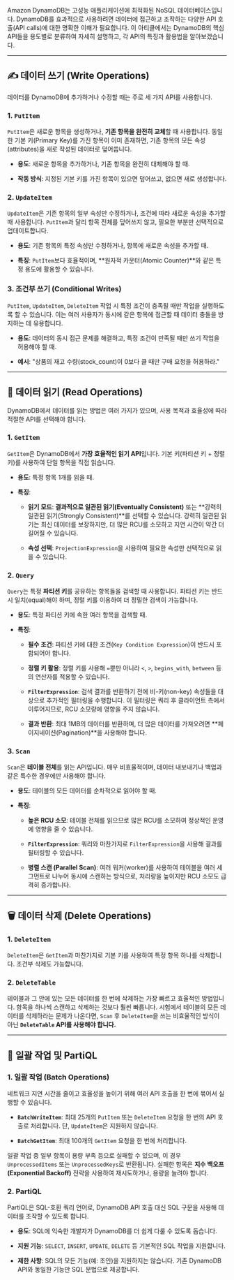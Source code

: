 
Amazon DynamoDB는 고성능 애플리케이션에 최적화된 NoSQL 데이터베이스입니다. DynamoDB를 효과적으로 사용하려면 데이터에 접근하고 조작하는 다양한 API 호출(API calls)에 대한 명확한 이해가 필요합니다. 이 아티클에서는 DynamoDB의 핵심 API들을 용도별로 분류하여 자세히 설명하고, 각 API의 특징과 활용법을 알아보겠습니다.

---

## ✍️ 데이터 쓰기 (Write Operations)

데이터를 DynamoDB에 추가하거나 수정할 때는 주로 세 가지 API를 사용합니다.

### 1. `PutItem`

`PutItem`은 새로운 항목을 생성하거나, **기존 항목을 완전히 교체**할 때 사용합니다. 동일한 기본 키(Primary Key)를 가진 항목이 이미 존재하면, 기존 항목의 모든 속성(attributes)을 새로 작성된 데이터로 덮어씁니다.

- **용도**: 새로운 항목을 추가하거나, 기존 항목을 완전히 대체해야 할 때.
    
- **작동 방식**: 지정된 기본 키를 가진 항목이 있으면 덮어쓰고, 없으면 새로 생성합니다.

### 2. `UpdateItem`

`UpdateItem`은 기존 항목의 일부 속성만 수정하거나, 조건에 따라 새로운 속성을 추가할 때 사용합니다. `PutItem`과 달리 항목 전체를 덮어쓰지 않고, 필요한 부분만 선택적으로 업데이트합니다.

- **용도**: 기존 항목의 특정 속성만 수정하거나, 항목에 새로운 속성을 추가할 때.
    
- **특징**: `PutItem`보다 효율적이며, **원자적 카운터(Atomic Counter)**와 같은 특정 용도에 활용할 수 있습니다.

### 3. 조건부 쓰기 (Conditional Writes)

`PutItem`, `UpdateItem`, `DeleteItem` 작업 시 특정 조건이 충족될 때만 작업을 실행하도록 할 수 있습니다. 이는 여러 사용자가 동시에 같은 항목에 접근할 때 데이터 충돌을 방지하는 데 유용합니다.

- **용도**: 데이터의 동시 접근 문제를 해결하고, 특정 조건이 만족될 때만 쓰기 작업을 허용해야 할 때.
    
- **예시**: "상품의 재고 수량(stock_count)이 0보다 클 때만 구매 요청을 허용하라."

---

## 📖 데이터 읽기 (Read Operations)

DynamoDB에서 데이터를 읽는 방법은 여러 가지가 있으며, 사용 목적과 효율성에 따라 적절한 API를 선택해야 합니다.

### 1. `GetItem`

`GetItem`은 DynamoDB에서 **가장 효율적인 읽기 API**입니다. 기본 키(파티션 키 + 정렬 키)를 사용하여 단일 항목을 직접 읽습니다.

- **용도**: 특정 항목 1개를 읽을 때.
    
- **특징**:
    
    - **읽기 모드**: **결과적으로 일관된 읽기(Eventually Consistent)** 또는 **강력히 일관된 읽기(Strongly Consistent)**를 선택할 수 있습니다. 강력히 일관된 읽기는 최신 데이터를 보장하지만, 더 많은 RCU를 소모하고 지연 시간이 약간 더 길어질 수 있습니다.
        
    - **속성 선택**: `ProjectionExpression`을 사용하여 필요한 속성만 선택적으로 읽을 수 있습니다.

### 2. `Query`

`Query`는 특정 **파티션 키**를 공유하는 항목들을 검색할 때 사용합니다. 파티션 키는 반드시 일치(equal)해야 하며, 정렬 키를 이용하여 더 정밀한 검색이 가능합니다.

- **용도**: 특정 파티션 키에 속한 여러 항목을 검색할 때.
    
- **특징**:
    
    - **필수 조건**: 파티션 키에 대한 조건(`Key Condition Expression`)이 반드시 포함되어야 합니다.
        
    - **정렬 키 활용**: 정렬 키를 사용해 `=`뿐만 아니라 `<`, `>`, `begins_with`, `between` 등의 연산자를 적용할 수 있습니다.
        
    - **`FilterExpression`**: 검색 결과를 반환하기 전에 비-키(non-key) 속성들을 대상으로 추가적인 필터링을 수행합니다. 이 필터링은 쿼리 후 클라이언트 측에서 이루어지므로, RCU 소모량에 영향을 주지 않습니다.
        
    - **결과 반환**: 최대 1MB의 데이터를 반환하며, 더 많은 데이터를 가져오려면 **페이지네이션(Pagination)**을 사용해야 합니다.

### 3. `Scan`

`Scan`은 **테이블 전체**를 읽는 API입니다. 매우 비효율적이며, 데이터 내보내기나 백업과 같은 특수한 경우에만 사용해야 합니다.

- **용도**: 테이블의 모든 데이터를 순차적으로 읽어야 할 때.
    
- **특징**:
    
    - **높은 RCU 소모**: 테이블 전체를 읽으므로 많은 RCU를 소모하여 정상적인 운영에 영향을 줄 수 있습니다.
        
    - **`FilterExpression`**: 쿼리와 마찬가지로 `FilterExpression`을 사용해 결과를 필터링할 수 있습니다.
        
    - **병렬 스캔 (Parallel Scan)**: 여러 워커(worker)를 사용하여 테이블을 여러 세그먼트로 나누어 동시에 스캔하는 방식으로, 처리량을 높이지만 RCU 소모도 급격히 증가합니다.


---

## 🗑️ 데이터 삭제 (Delete Operations)

### 1. `DeleteItem`

`DeleteItem`은 `GetItem`과 마찬가지로 기본 키를 사용하여 특정 항목 하나를 삭제합니다. 조건부 삭제도 가능합니다.

### 2. `DeleteTable`

테이블과 그 안에 있는 모든 데이터를 한 번에 삭제하는 가장 빠르고 효율적인 방법입니다. 항목을 하나씩 스캔하고 삭제하는 것보다 훨씬 빠릅니다. 시험에서 테이블의 모든 데이터를 삭제하라는 문제가 나온다면, `Scan` 후 `DeleteItem`을 쓰는 비효율적인 방식이 아닌 **`DeleteTable` API를 사용해야 합니다.**

---

## 🚀 일괄 작업 및 PartiQL

### 1. 일괄 작업 (Batch Operations)

네트워크 지연 시간을 줄이고 효율성을 높이기 위해 여러 API 호출을 한 번에 묶어서 실행할 수 있습니다.

- **`BatchWriteItem`**: 최대 25개의 `PutItem` 또는 `DeleteItem` 요청을 한 번의 API 호출로 처리합니다. 단, `UpdateItem`은 지원하지 않습니다.
    
- **`BatchGetItem`**: 최대 100개의 `GetItem` 요청을 한 번에 처리합니다.

일괄 작업 중 일부 항목이 용량 부족 등으로 실패할 수 있으며, 이 경우 `UnprocessedItems` 또는 `UnprocessedKeys`로 반환됩니다. 실패한 항목은 **지수 백오프(Exponential Backoff)** 전략을 사용하여 재시도하거나, 용량을 늘려야 합니다.

### 2. PartiQL

PartiQL은 SQL-호환 쿼리 언어로, DynamoDB API 호출 대신 SQL 구문을 사용해 데이터를 조작할 수 있도록 합니다.

- **용도**: SQL에 익숙한 개발자가 DynamoDB를 더 쉽게 다룰 수 있도록 돕습니다.
    
- **지원 기능**: `SELECT`, `INSERT`, `UPDATE`, `DELETE` 등 기본적인 SQL 작업을 지원합니다.
    
- **제한 사항**: SQL의 모든 기능(예: 조인)을 지원하지는 않습니다. 기존 DynamoDB API와 동일한 기능만 SQL 문법으로 제공합니다.